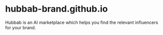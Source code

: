 # hubbab-brand.github.io
Hubbab is an AI marketplace which helps you find the relevant influencers for your brand.
